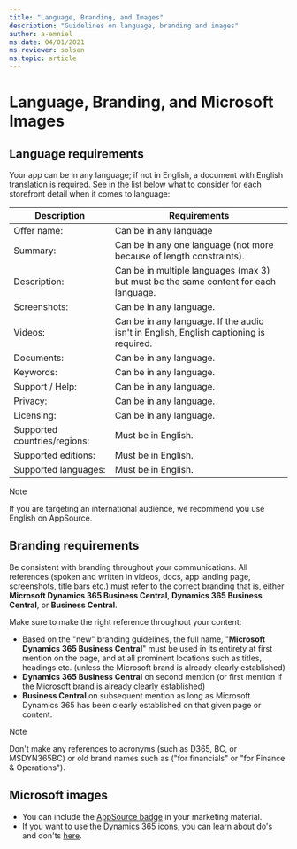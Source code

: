 ```yaml
---
title: "Language, Branding, and Images"
description: "Guidelines on language, branding and images"
author: a-emniel
ms.date: 04/01/2021
ms.reviewer: solsen
ms.topic: article
---
```


# Language, Branding, and Microsoft Images

## Language requirements
Your app can be in any language; if not in English, a document with English translation is required. See in the list below what to consider for each storefront detail when it comes to language: 

|Description | Requirements |
|------------|---------------|
|Offer name:| Can be in any language |
|Summary:| Can be in any one language (not more because of length constraints).|
|Description:| Can be in multiple languages (max 3) but must be the same content for each language.|
|Screenshots:| Can be in any language.|
|Videos:|Can be in any language. If the audio isn't in English, English captioning is required.|
|Documents:| Can be in any language.|
|Keywords:| Can be in any language.|
|Support / Help:|Can be in any language.|
|Privacy:| Can be in any language.|
|Licensing:| Can be in any language.|
|Supported countries/regions:| Must be in English.|
|Supported editions:| Must be in English.|
|Supported languages:| Must be in English.|

> [!NOTE]  
> If you are targeting an international audience, we  recommend you use English on AppSource.

## Branding requirements 

 Be consistent with branding throughout your communications. All references (spoken and written in videos, docs, app landing page, screenshots, title bars etc.) must refer to the correct branding that is, either **Microsoft Dynamics 365 Business Central**, **Dynamics 365 Business Central**, or **Business Central**. 


Make sure to make the right reference throughout your content:
- Based on the "new" branding guidelines, the full name, "**Microsoft Dynamics 365 Business Central**" must be used in its entirety at first mention on the page, and at all prominent locations such as titles, headings etc. (unless the Microsoft brand is already clearly established)
- **Dynamics 365 Business Central** on second mention (or first mention if the Microsoft brand is already clearly established)
- **Business Central** on subsequent mention as long as Microsoft Dynamics 365 has been clearly established on that given page or content. 

> [!NOTE]  
> Don't make any references to acronyms (such as D365, BC, or MSDYN365BC) or old brand names such as ("for financials" or "for Finance & Operations").


## Microsoft images 
- You can include the [AppSource badge](https://appsource.microsoft.com/blogs/new-get-it-from-badging-for-microsoft-appsource-and-azure-marketplace-available-in-the-marketing-resources-guide) in your marketing material. 
- If you want to use the Dynamics 365 icons, you can learn about do's and don'ts [here](/dynamics365/get-started/icons). 
